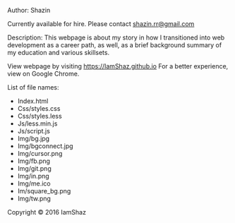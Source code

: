Author: Shazin

Currently available for hire. Please contact shazin.rr@gmail.com  

Description: This webpage is about my story in how I transitioned into web development as a career path, as well, 
as a brief background summary of my education and various skillsets. 

View webpage by visiting https://IamShaz.github.io
For a better experience, view on Google Chrome.

List of file names: 
-	Index.html
-	Css/styles.css
-	Css/styles.less
-	Js/less.min.js
-	Js/script.js
-	Img/bg.jpg
-	Img/bgconnect.jpg
-	Img/cursor.png
-	Img/fb.png
-	Img/git.png
-	Img/in.png
-	Img/me.ico
-	Im/square_bg.png
-	Img/tw.png

Copyright © 2016 IamShaz
